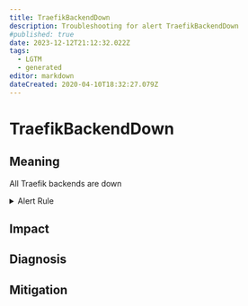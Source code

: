```yaml
---
title: TraefikBackendDown
description: Troubleshooting for alert TraefikBackendDown
#published: true
date: 2023-12-12T21:12:32.022Z
tags: 
  - LGTM
  - generated
editor: markdown
dateCreated: 2020-04-10T18:32:27.079Z
---
```


# TraefikBackendDown

## Meaning
[//]: # "Short paragraph that explains what the alert means"
All Traefik backends are down

<details>
  <summary>Alert Rule</summary>

{{% rule "traefik/embedded-exporter-v1.yml" "TraefikBackendDown" %}}

{{% comment %}}

```yaml
alert: TraefikBackendDown
expr: count(traefik_backend_server_up) by (backend) == 0
for: 0m
labels:
    severity: critical
annotations:
    summary: Traefik backend down (instance {{ $labels.instance }})
    description: |-
        All Traefik backends are down
          VALUE = {{ $value }}
          LABELS = {{ $labels }}
    runbook: https://github.com/srerun/prometheus-alerts/blob/main/content/runbooks/embedded-exporter-v1/TraefikBackendDown.md

```

{{% /comment %}}

</details>


## Impact
[//]: # "What could / will happen if the alert is not addressed"



## Diagnosis
[//]: # "Steps to take to identify the cause of the problem"



## Mitigation
[//]: # "The steps necessary to resolve the alert"
